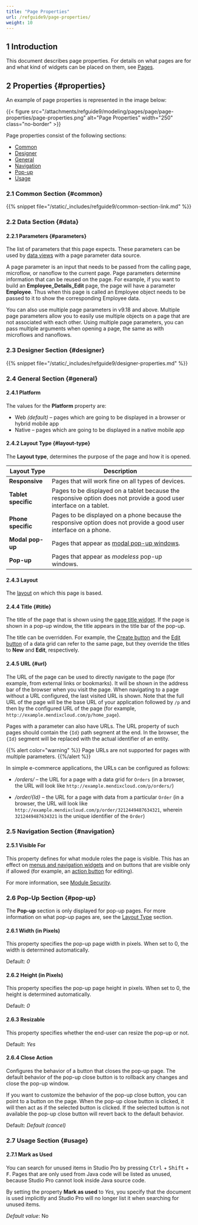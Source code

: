 ```yaml
---
title: "Page Properties"
url: /refguide9/page-properties/
weight: 10
---
```


## 1 Introduction

This document describes page properties. For details on what pages are for and what kind of widgets can be placed on them, see [Pages](/refguide9/pages/).

## 2 Properties {#properties}

An example of page properties is represented in the image below:

{{< figure src="/attachments/refguide9/modeling/pages/page/page-properties/page-properties.png" alt="Page Properties"   width="250"  class="no-border" >}}

Page properties consist of the following sections:

* [Common](#common)
* [Designer](#designer)
* [General](#general)
* [Navigation](#navigation)
* [Pop-up](#pop-up)
* [Usage](#usage)

### 2.1 Common Section {#common}

{{% snippet file="/static/_includes/refguide9/common-section-link.md" %}}

### 2.2 Data Section {#data}

#### 2.2.1 Parameters {#parameters}

The list of parameters that this page expects. These parameters can be used by [data views](/refguide9/data-view/) with a page parameter data source.

A page parameter is an input that needs to be passed from the calling page, microflow, or nanoflow to the current page. Page parameters determine information that can be reused on the page. For example, if you want to build an **Employee_Details_Edit** page, the page will have a parameter **Employee**. Thus when this page is called an Employee object needs to be passed to it to show the corresponding Employee data.

You can also use multiple page parameters in v9.18 and above. Multiple page parameters allow you to easily use multiple objects on a page that are not associated with each other. Using multiple page parameters, you can pass multiple arguments when opening a page, the same as with microflows and nanoflows.

### 2.3 Designer Section {#designer}

{{% snippet file="/static/_includes/refguide9/designer-properties.md" %}}

### 2.4 General Section {#general}

#### 2.4.1 Platform

The values for the **Platform** property are:

* Web *(default)* – pages which are going to be displayed in a browser or hybrid mobile app
* Native – pages which are going to be displayed in a native mobile app

#### 2.4.2 Layout Type {#layout-type}

The **Layout type**, determines the purpose of the page and how it is opened.

| Layout Type         | Description                                                  |
| ------------------- | ------------------------------------------------------------ |
| **Responsive**      | Pages that will work fine on all types of devices.           |
| **Tablet specific** | Pages to be displayed on a tablet because the responsive option does not provide a good user interface on a tablet. |
| **Phone specific**  | Pages to be displayed on a phone because the responsive option does not provide a good user interface on a phone. |
| **Modal pop-up**    | Pages that appear as [modal pop-up windows](https://www.wikiwand.com/en/Modal_window). |
| **Pop-up**          | Pages that appear as *modeless* pop-up windows.              |

#### 2.4.3 Layout

The [layout](/refguide9/layout/) on which this page is based.

#### 2.4.4 Title {#title}

The title of the page that is shown using the [page title widget](/refguide9/page-title/). If the page is shown in a pop-up window, the title appears in the title bar of the pop-up. 

The title can be overridden. For example, the [Create button](/refguide9/control-bar/) and the [Edit button](/refguide9/control-bar/) of a data grid can refer to the same page, but they override the titles to **New** and **Edit**, respectively.

#### 2.4.5 URL {#url}

The URL of the page can be used to directly navigate to the page (for example, from external links or bookmarks). It will be shown in the address bar of the browser when you visit the page. When navigating to a page without a URL configured, the last visited URL is shown. Note that the full URL of the page will be the base URL of your application followed by `/p` and then by the configured URL of the page (for example, `http://example.mendixcloud.com/p/home_page`).

Pages with a parameter can also have URLs. The URL property of such pages should contain the `{Id}` path segment at the end. In the browser, the `{Id}` segment will be replaced with the actual identifier of an entity.

{{% alert color="warning" %}}
Page URLs are not supported for pages with multiple parameters.
{{%/alert %}}

In simple e-commerce applications, the URLs can be configured as follows:

* */orders/* – the URL for a page with a data grid for `Orders` (in a browser, the URL will look like `http://example.mendixcloud.com/p/orders/`)

* */order/{Id}* – the URL for a page with data from a particular `Order` (in a browser, the URL will look like `http://example.mendixcloud.com/p/order/3212449487634321`, wherein `3212449487634321` is the unique identifier of the `Order`)

### 2.5 Navigation Section {#navigation}

#### 2.5.1 Visible For

This property defines for what module roles the page is visible. This has an effect on [menus and navigation widgets](/refguide9/menu-widgets/) and on buttons that are visible only if allowed (for example, an [action button](/refguide9/button-widgets/) for editing).

For more information, see [Module Security](/refguide9/module-security/).

### 2.6 Pop-Up Section {#pop-up}

The **Pop-up** section is only displayed for pop-up pages. For more information on what pop-up pages are, see the [Layout Type](#layout-type) section.

#### 2.6.1 Width (in Pixels)

This property specifies the pop-up page width in pixels. When set to 0, the width is determined automatically.

Default: *0*

#### 2.6.2 Height (in Pixels)

This property specifies the pop-up page height in pixels. When set to 0, the height is determined automatically.

Default: *0*

#### 2.6.3 Resizable

This property specifies whether the end-user can resize the pop-up or not.

Default: *Yes*

#### 2.6.4 Close Action

Configures the behavior of a button that closes the pop-up page. The default behavior of the pop-up close button is to rollback any changes and close the pop-up window. 

If you want to customize the behavior of the pop-up close button, you can point to a button on the page. When the pop-up close button is clicked, it will then act as if the selected button is clicked. If the selected button is not available the pop-up close button will revert back to the default behavior.

Default: *Default (cancel)*

### 2.7 Usage Section {#usage}

#### 2.7.1 Mark as Used

You can search for unused items in Studio Pro by pressing <kbd>Ctrl</kbd> + <kbd>Shift</kbd> + <kbd>F</kbd>. Pages that are only used from Java code will be listed as unused, because Studio Pro cannot look inside Java source code.

By setting the property **Mark as used** to *Yes*, you specify that the document is used implicitly and Studio Pro will no longer list it when searching for unused items.

*Default value*: No
